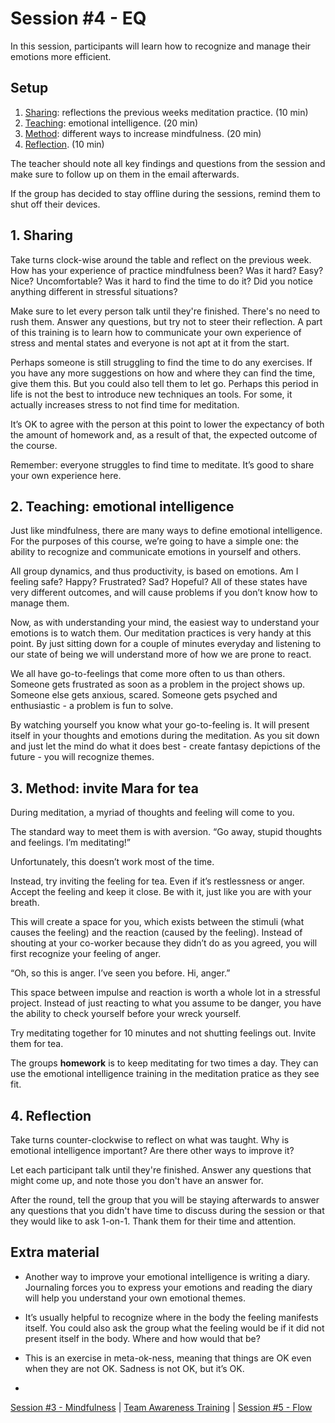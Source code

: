 # Session #4 - EQ

In this session, participants will learn how to recognize and manage their emotions more efficient.

## Setup
1. [Sharing](#1-sharing): reflections the previous weeks meditation practice. (10 min)
2. [Teaching](#2-teaching-emotional-intelligence): emotional intelligence. (20 min)
3. [Method](#3-method-invite-mara-for-tea): different ways to increase mindfulness. (20 min)
4. [Reflection](#4-reflection). (10 min)

The teacher should note all key findings and questions from the session and make sure to follow up on them in the email afterwards.

If the group has decided to stay offline during the sessions, remind them to shut off their devices.

## 1. Sharing
Take turns clock-wise around the table and reflect on the previous week. How has your experience of practice mindfulness been? Was it hard? Easy? Nice? Uncomfortable? Was it hard to find the time to do it? Did you notice anything different in stressful situations?

Make sure to let every person talk until they're finished. There's no need to rush them. Answer any questions, but try not to steer their reflection. A part of this training is to learn how to communicate your own experience of stress and mental states and everyone is not apt at it from the start. 

Perhaps someone is still struggling to find the time to do any exercises. If you have any more suggestions on how and where they can find the time, give them this. But you could also tell them to let go. Perhaps this period in life is not the best to introduce new techniques an tools. For some, it actually increases stress to not find time for meditation.

It’s OK to agree with the person at this point to lower the expectancy of both the amount of homework and, as a result of that, the expected outcome of the course.

Remember: everyone struggles to find time to meditate. It’s good to share your own experience here.

## 2. Teaching: emotional intelligence
Just like mindfulness, there are many ways to define emotional intelligence. For the purposes of this course, we’re going to have a simple one: the ability to recognize and communicate emotions in yourself and others.

All group dynamics, and thus productivity, is based on emotions. Am I feeling safe? Happy? Frustrated? Sad? Hopeful? All of these states have very different outcomes, and will cause problems if you don’t know how to manage them.

Now, as with understanding your mind, the easiest way to understand your emotions is to watch them. Our meditation practices is very handy at this point. By just sitting down for a couple of minutes everyday and listening to our state of being we will understand more of how we are prone to react.

We all have go-to-feelings that come more often to us than others. Someone gets frustrated as soon as a problem in the project shows up. Someone else gets anxious, scared. Someone gets psyched and enthusiastic - a problem is fun to solve.

By watching yourself you know what your go-to-feeling is. It will present itself in your thoughts and emotions during the meditation. As you sit down and just let the mind do what it does best - create fantasy depictions of the future - you will recognize themes.

## 3. Method: invite Mara for tea
During meditation, a myriad of thoughts and feeling will come to you.

The standard way to meet them is with aversion. “Go away, stupid thoughts and feelings. I’m meditating!”

Unfortunately, this doesn’t work most of the time.

Instead, try inviting the feeling for tea. Even if it’s restlessness or anger. Accept the feeling and keep it close. Be with it, just like you are with your breath.

This will create a space for you, which exists between the stimuli (what causes the feeling) and the reaction (caused by the feeling). Instead of shouting at your co-worker because they didn’t do as you agreed, you will first recognize your feeling of anger.

“Oh, so this is anger. I’ve seen you before. Hi, anger.”

This space between impulse and reaction is worth a whole lot in a stressful project. Instead of just reacting to what you assume to be danger, you have the ability to check yourself before your wreck yourself.

Try meditating together for 10 minutes and not shutting feelings out. Invite them for tea.

The groups **homework** is to keep meditating for two times a day. They can use the emotional intelligence training in the meditation pratice as they see fit.

## 4. Reflection
Take turns counter-clockwise to reflect on what was taught. Why is emotional intelligence important? Are there other ways to improve it? 

Let each participant talk until they're finished. Answer any questions that might come up, and note those you don't have an answer for.

After the round, tell the group that you will be staying afterwards to answer any questions that you didn't have time to discuss during the session or that they would like to ask 1-on-1. Thank them for their time and attention.

## Extra material
- Another way to improve your emotional intelligence is writing a diary. Journaling forces you to express your emotions and reading the diary will help you understand your own emotional themes.
- It’s usually helpful to recognize where in the body the feeling manifests itself. You could also ask the group what the feeling would be if it did not present itself in the body. Where and how would that be?
- This is an exercise in meta-ok-ness, meaning that things are OK even when they are not OK. Sadness is not OK, but it’s OK.

-

[Session #3 - Mindfulness](session-03-mindfulness.md) | [Team Awareness Training](../../..) | [Session #5 - Flow](session-05-flow.md)
